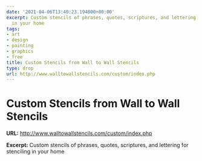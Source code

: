 ```yaml
---
date: '2021-04-06T13:40:23.194000+00:00'
excerpt: Custom stencils of phrases, quotes, scriptures, and lettering for stenciling
  in your home
tags:
- art
- design
- painting
- graphics
- free
title: Custom Stencils from Wall to Wall Stencils
type: drop
url: http://www.walltowallstencils.com/custom/index.php
---
```


# Custom Stencils from Wall to Wall Stencils

**URL:** http://www.walltowallstencils.com/custom/index.php

**Excerpt:** Custom stencils of phrases, quotes, scriptures, and lettering for stenciling in your home
